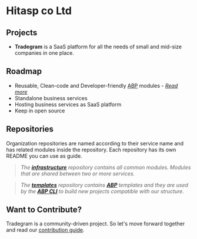 # Hitasp co Ltd

## Projects
 - **Tradegram** is a SaaS platform for all the needs of small and mid-size companies in one place.

## Roadmap
 - Reusable, Clean-code and Developer-friendly [ABP](abpframework/abp) modules - *[Read more](https://abp.io/)*
 - Standalone business services
 - Hosting business services as SaaS platform
 - Keep in open source

## Repositories
 Organization repositories are named according to their service name and has related modules inside the repository. Each repository has its own README you can use as guide. 
 > *The **[infrastructure](hitasp/infrastructure)** repository contains all common modules. Modules that are shared between two or more services.*

 > *The **[templates](hitasp/templates)** repository contains **[ABP](abpframework/abp)** templates and they are used by the **[ABP CLI](https://docs.abp.io/en/abp/latest/CLI)** to build new projects compatible with our structure.*

## Want to Contribute?
 Tradegram is a community-driven project. So let's move forward together and read our [contribution guide](./CONTRIBUTING.md).